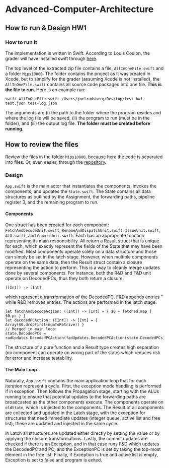 # Advanced-Computer-Architecture

## How to run & Design HW1

### How to run it

The implementation is written in Swift. According to Louis Coulon, the grader will have installed swift through [here](https://www.swift.org/download/). 


The top level of the extracted zip file contains a file, `AllInOneFile.swift` and a folder `Mips10000`. The folder contains the project as it was created in Xcode, but to simplify for the grader (assuming Xcode is not installed), the `AllInOneFile.swift` contains all source code packaged into one file. **This is the file to run**. Here is an example run:

```
swift AllInOneFile.swift /Users/joelrudsberg/Desktop/test_hw1 test.json test-log.json
```

The arguments are (i) the path to the folder where the program resides and where the log file will be saved, (ii) the program to run (must be in the folder), and (iii) the output log file. **The folder must be created before running**.

## How to review the files
Review the files in the folder `Mips10000`, because here the code is separated into files. Or, even easier, through the [repository](https://github.com/rudsberg/Advanced-Computer-Architecture). 

### Design

`App.swift` is the main actor that instantiates the components, invokes the components, and updates the `State.swift`. The State contains all data structures as outlined by the Assignment, the forwarding paths, pipeline register 3, and the remaining program to run. 

#### Components
One struct has been created for each component: `FetchAndDecodeUnit.swift`, `RenameAndDispatchUnit.swift`, `IssueUnit.swift`, `ALU.swift`, and `CommitUnit.swift`.  Each has an appropriate function representing its main responsibility. All return a Result struct that is unique for each, which exactly represent the fields of the State that may have been modified. Most components operate solely on a data structure and those can simply be set in the latch stage. However, when multiple components operate on the same data, then the Result struct contain a closure representing the action to perform. This is a way to cleanly merge updates done by several components. For instance, both the R&D and F&D unit operate on DecodedPCs, thus they both return a closure

 `([Int]) -> [Int]` 

which represent a transformation of the DecodedPC. F&D appends entries `` while R&D removes entries. The actions are performed in the latch stage. 

```
let fetchAndDecodeAction: ([Int]) -> [Int] = { $0 + fetched.map { $0.pc } }
let decodedPCAction: ([Int]) -> [Int] = { Array($0.dropFirst(numToRetrive)) }
// Merged in main loop:
state.DecodedPCs = radUpdates.DecodedPCAction(fadUpdates.DecodedPCAction(state.DecodedPCs))
```

The structure of a pure function and a Result type creates high separation (no component can operate on wrong part of the state) which reduces risk for error and increase testability. 

#### The Main Loop 
Naturally, `App.swift` contains the main application loop that for each iteration represent a cycle. First, the exception mode handling is performed if in exception. Then follows the Propagation stage, starting with the ALUs running to ensure that potential updates to the forwarding paths are broadcasted as the other components execute. The components operate on `oldState`, which is injected to the components. The Result of all components are collected and updated in the Latch stage, with the exception for structures that need immediate updates (integer queue, active list and free list), these are updated and injected in the same cycle. 

In Latch all structures are updated either directly by setting the value or by applying the closure transformations. Lastly, the commit updates are checked if there is an Exception, and in that case runs F&D which updates the DecodedPC and PC, and the ExceptionPC is set by taking the top-most element in the free list. Finally, if Exception is true and active list is empty, Exception is set to false and program is exited. 


